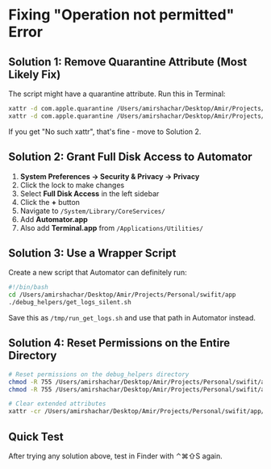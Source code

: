 # Fixing "Operation not permitted" Error

## Solution 1: Remove Quarantine Attribute (Most Likely Fix)

The script might have a quarantine attribute. Run this in Terminal:

```bash
xattr -d com.apple.quarantine /Users/amirshachar/Desktop/Amir/Projects/Personal/swifit/app/debug_helpers/get_logs_silent.sh
xattr -d com.apple.quarantine /Users/amirshachar/Desktop/Amir/Projects/Personal/swifit/app/get_prefixed_logs.sh
```

If you get "No such xattr", that's fine - move to Solution 2.

## Solution 2: Grant Full Disk Access to Automator

1. **System Preferences → Security & Privacy → Privacy**
2. Click the lock to make changes
3. Select **Full Disk Access** in the left sidebar
4. Click the **+** button
5. Navigate to `/System/Library/CoreServices/`
6. Add **Automator.app**
7. Also add **Terminal.app** from `/Applications/Utilities/`

## Solution 3: Use a Wrapper Script

Create a new script that Automator can definitely run:

```bash
#!/bin/bash
cd /Users/amirshachar/Desktop/Amir/Projects/Personal/swifit/app
./debug_helpers/get_logs_silent.sh
```

Save this as `/tmp/run_get_logs.sh` and use that path in Automator instead.

## Solution 4: Reset Permissions on the Entire Directory

```bash
# Reset permissions on the debug_helpers directory
chmod -R 755 /Users/amirshachar/Desktop/Amir/Projects/Personal/swifit/app/debug_helpers/
chmod -R 755 /Users/amirshachar/Desktop/Amir/Projects/Personal/swifit/app/*.sh

# Clear extended attributes
xattr -cr /Users/amirshachar/Desktop/Amir/Projects/Personal/swifit/app/debug_helpers/
```

## Quick Test

After trying any solution above, test in Finder with ⌃⌘⇧S again.